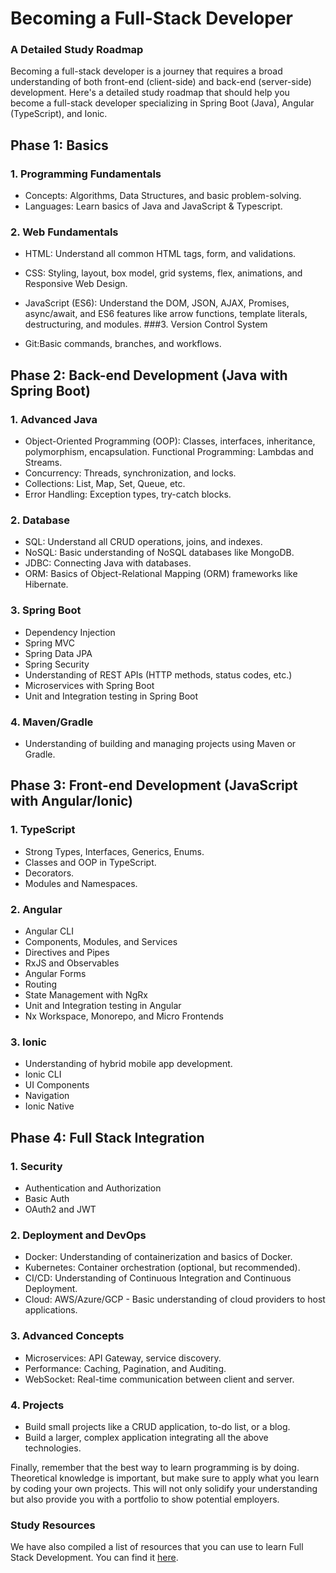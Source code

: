 # Becoming a Full-Stack Developer
### A Detailed Study Roadmap

Becoming a full-stack developer is a journey that requires a broad understanding of both front-end (client-side) and back-end (server-side) development. Here's a detailed study roadmap that should help you become a full-stack developer specializing in Spring Boot (Java), Angular (TypeScript), and Ionic.

## Phase 1: Basics
### 1. Programming Fundamentals

- Concepts: Algorithms, Data Structures, and basic problem-solving.
- Languages: Learn basics of Java and JavaScript & Typescript.

### 2. Web Fundamentals

- HTML: Understand all common HTML tags, form, and validations.
- CSS: Styling, layout, box model, grid systems, flex, animations, and Responsive Web Design.
- JavaScript (ES6): Understand the DOM, JSON, AJAX, Promises, async/await, and ES6 features like arrow functions, template literals, destructuring, and modules.
###3. Version Control System

- Git:Basic commands, branches, and workflows.

## Phase 2: Back-end Development (Java with Spring Boot)
### 1. Advanced Java

- Object-Oriented Programming (OOP): Classes, interfaces, inheritance, polymorphism, encapsulation.
Functional Programming: Lambdas and Streams.
- Concurrency: Threads, synchronization, and locks.
- Collections: List, Map, Set, Queue, etc.
- Error Handling: Exception types, try-catch blocks.
### 2. Database

- SQL: Understand all CRUD operations, joins, and indexes.
- NoSQL: Basic understanding of NoSQL databases like MongoDB.
- JDBC: Connecting Java with databases.
- ORM: Basics of Object-Relational Mapping (ORM) frameworks like Hibernate.
### 3. Spring Boot

- Dependency Injection
- Spring MVC
- Spring Data JPA
- Spring Security
- Understanding of REST APIs (HTTP methods, status codes, etc.)
- Microservices with Spring Boot
- Unit and Integration testing in Spring Boot

### 4. Maven/Gradle

- Understanding of building and managing projects using Maven or Gradle.
## Phase 3: Front-end Development (JavaScript with Angular/Ionic)
### 1. TypeScript

- Strong Types, Interfaces, Generics, Enums.
- Classes and OOP in TypeScript.
- Decorators.
- Modules and Namespaces.
### 2. Angular

- Angular CLI
- Components, Modules, and Services
- Directives and Pipes
- RxJS and Observables
- Angular Forms
- Routing
- State Management with NgRx
- Unit and Integration testing in Angular
- Nx Workspace, Monorepo, and Micro Frontends

### 3. Ionic

- Understanding of hybrid mobile app development.
- Ionic CLI
- UI Components
- Navigation
- Ionic Native
## Phase 4: Full Stack Integration
### 1. Security

- Authentication and Authorization
- Basic Auth
- OAuth2 and JWT
### 2. Deployment and DevOps

- Docker: Understanding of containerization and basics of Docker.
- Kubernetes: Container orchestration (optional, but recommended).
- CI/CD: Understanding of Continuous Integration and Continuous Deployment.
- Cloud: AWS/Azure/GCP - Basic understanding of cloud providers to host applications.
### 3. Advanced Concepts

- Microservices: API Gateway, service discovery.
- Performance: Caching, Pagination, and Auditing.
- WebSocket: Real-time communication between client and server.
### 4. Projects

- Build small projects like a CRUD application, to-do list, or a blog.
- Build a larger, complex application integrating all the above technologies.

Finally, remember that the best way to learn programming is by doing. Theoretical knowledge is important, but make sure to apply what you learn by coding your own projects. This will not only solidify your understanding but also provide you with a portfolio to show potential employers.

### Study Resources

We have also compiled a list of resources that you can use to learn Full Stack Development. You can find it [here](./resources.md).
